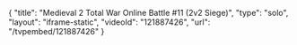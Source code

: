 {
    "title": "Medieval 2 Total War Online Battle #11 (2v2 Siege)",
    "type": "solo",
    "layout": "iframe-static",
    "videoId": "121887426",
    "url": "\/tvpembed\/121887426"
}